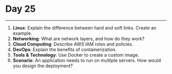 # Day 25
---

1. **Linux**: Explain the difference between hard and soft links. Create an example.
2. **Networking**: What are network layers, and how do they work?
3. **Cloud Computing**: Describe AWS IAM roles and policies.
4. **DevOps**: Explain the benefits of containerization.
5. **Tools & Technology**: Use Docker to create a custom image.
6. **Scenario**: An application needs to run on multiple servers. How would you design the deployment?



